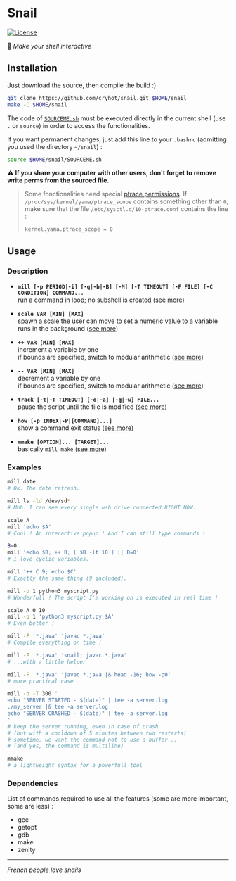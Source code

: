 # Snail
[![License](http://img.shields.io/badge/License-MIT-brightgreen.svg)](LICENSE)

:snail: _Make your shell interactive_

## Installation
Just download the source, then compile the build :)
```sh
git clone https://github.com/cryhot/snail.git $HOME/snail
make -C $HOME/snail
```
The code of [`SOURCEME.sh`](SOURCEME.sh) must be executed directly in the current shell (use `.` or `source`) in order to access the functionalities.

If you want permanent changes, just add this line to your `.bashrc` (admitting you used the directory `~/snail`) :
```sh
source $HOME/snail/SOURCEME.sh
```
**:warning: If you share your computer with other users, don't forget to remove write perms from the sourced file.**

> Some fonctionalities need special [ptrace permissions](https://www.kernel.org/doc/Documentation/security/Yama.txt). If `/proc/sys/kernel/yama/ptrace_scope` contains something other than `0`, make sure that the file `/etc/sysctl.d/10-ptrace.conf` contains the line :
>
>     kernel.yama.ptrace_scope = 0

## Usage

### Description

- **`mill [-p PERIOD|-i] [-q|-b|-B] [-M] [-T TIMEOUT] [-F FILE] [-C CONDITION] COMMAND...`**  
  run a command in loop; no subshell is created ([see more][man mill])  

- **`scale VAR [MIN] [MAX]`**  
  spawn a scale the user can move to set a numeric value to a variable  
  runs in the background ([see more][man scale])  

- **`++ VAR [MIN] [MAX]`**  
  increment a variable by one  
  if bounds are specified, switch to modular arithmetic ([see more][man ++])  

- **`-- VAR [MIN] [MAX]`**  
  decrement a variable by one  
  if bounds are specified, switch to modular arithmetic ([see more][man --])  

- **`track [-t|-T TIMEOUT] [-o|-a] [-g|-w] FILE...`**  
  pause the script until the file is modified ([see more][man track])  

- **`how [-p INDEX|-P|[COMMAND]...]`**  
  show a command exit status ([see more][man how])  

- **`mmake [OPTION]... [TARGET]...`**  
  basically `mill make` ([see more][man mmake])  

### Examples

```sh
mill date
# Ok. The date refresh.

mill ls -ld /dev/sd*
# Mhh. I can see every single usb drive connected RIGHT NOW.

scale A
mill 'echo $A'
# Cool ! An interactive popup ! And I can still type commands !

B=0
mill 'echo $B; ++ B; [ $B -lt 10 ] || B=0'
# I love cyclic variables.

mill '++ C 9; echo $C'
# Exactly the same thing (9 included).

mill -p 1 python3 myscript.py
# Wonderfull ! The script I'm working on is executed in real time !

scale A 0 10
mill -p 1 'python3 myscript.py $A'
# Even better !

mill -F '*.java' 'javac *.java'
# Compile everything on time !

mill -F '*.java' 'snail; javac *.java'
# ...with a little helper

mill -F '*.java' 'javac *.java |& head -16; how -p0'
# more practical case

mill -b -T 300 '
echo "SERVER STARTED - $(date)" | tee -a server.log
./my_server |& tee -a server.log
echo "SERVER CRASHED - $(date)" | tee -a server.log
'
# keep the server running, even in case of crash
# (but with a cooldown of 5 minutes between two restarts)
# sometime, we want the command not to use a buffer...
# (and yes, the command is multiline)

mmake
# a lightweight syntax for a powerfull tool
```

### Dependencies

List of commands required to use all the features (some are more important, some are less) :
- gcc
- getopt
- gdb
- make
- zenity

-----
_French people love snails_



[man mill]:  https://github.com/cryhot/snail/wiki/man-mill  "man mill"
[man scale]: https://github.com/cryhot/snail/wiki/man-scale "man scale"
[man ++]:    https://github.com/cryhot/snail/wiki/man-++    "man ++"
[man --]:    https://github.com/cryhot/snail/wiki/man-‐‐    "man --"
[man track]: https://github.com/cryhot/snail/wiki/man-track "man track"
[man how]:   https://github.com/cryhot/snail/wiki/man-how   "man how"
[man mmake]: https://github.com/cryhot/snail/wiki/man-mmake "man mmake"
[man snail]: https://github.com/cryhot/snail/wiki/man-snail "man snail"
